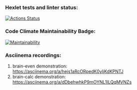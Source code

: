 ### Hexlet tests and linter status:
[![Actions Status](https://github.com/KuzinaRuslana/php-project-45/actions/workflows/hexlet-check.yml/badge.svg)](https://github.com/KuzinaRuslana/php-project-45/actions)

### Code Climate Maintainability Badge:
[![Maintainability](https://api.codeclimate.com/v1/badges/6e781e83dc5dfe8348df/maintainability)](https://codeclimate.com/github/KuzinaRuslana/php-project-45/maintainability)

### Asciinema recordings:
1. brain-even demonstration: https://asciinema.org/a/hejs1aRcORpedK0yljKdKPNTJ
2. brain-calc demonstration: https://asciinema.org/a/dDbehwhkP9mOYNL1ILQqMVNZs
